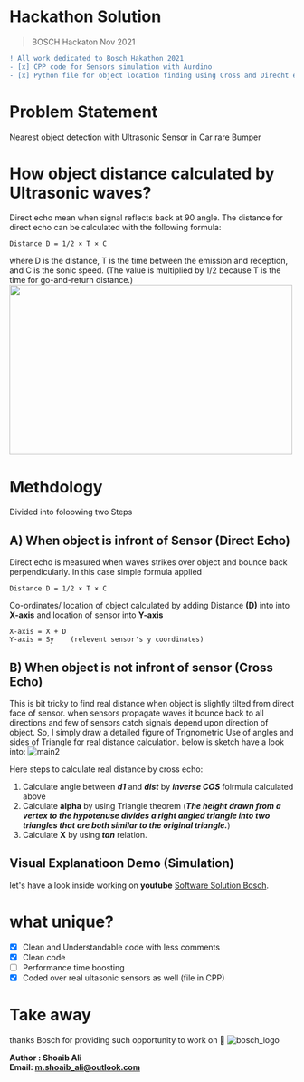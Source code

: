 # Hackathon Solution
> BOSCH Hackaton Nov 2021
```diff
! All work dedicated to Bosch Hakathon 2021
- [x] CPP code for Sensors simulation with Aurdino
- [x] Python file for object location finding using Cross and Direcht echo
```
# Problem Statement
Nearest object detection with Ultrasonic Sensor in Car rare Bumper

#  How object distance calculated by Ultrasonic waves?

Direct echo mean when signal reflects back at 90 angle. The distance for direct echo can be calculated with the following formula:
```
Distance D = 1/2 × T × C
```
where D is the distance, T is the time between the emission and reception, and C is the sonic speed. (The value is multiplied by 1/2 because T is the time for go-and-return distance.) <br>
<img src="https://user-images.githubusercontent.com/56737996/143319640-90388853-f3eb-4fcd-b3b8-1430f5b498a4.gif" width="500" height="300">


# Methdology

Divided into foloowing two Steps
## A) When object is infront of Sensor (Direct Echo)
Direct echo is measured when waves strikes over object and bounce back perpendicularly. In this case simple formula applied 
```
Distance D = 1/2 × T × C
```
Co-ordinates/ location of object calculated by adding Distance **(D)** into  into **X-axis** and location of sensor into **Y-axis** 
```
X-axis = X + D
Y-axis = Sy    (relevent sensor's y coordinates)
```
## B) When object is not infront of sensor (Cross Echo)
This is bit tricky to find real distance when object is slightly tilted from direct face of sensor. when sensors propagate waves it bounce back to all directions and few of sensors catch signals depend upon direction of object. So, I simply draw a detailed figure of Trignometric Use of angles and sides of Triangle for real distance calculation. below is sketch have a look into:
![main2](https://user-images.githubusercontent.com/56737996/143722342-70dae530-771d-4ea3-af7f-975f88b6295c.png)

Here steps to calculate real distance by cross echo:
1. Calculate angle between ***d1*** and ***dist*** by ***inverse COS*** folrmula calculated above
2. Calculate **alpha** by using Triangle theorem (***The height drawn from a vertex to the hypotenuse divides a right angled triangle into two triangles that are both similar to the original triangle.***)  
3. Calculate **X** by using ***tan*** relation. 




## Visual Explanatioon Demo (Simulation)

let's have a look inside working on **youtube** [Software Solution Bosch](https://pages.github.com/).
# what unique?
- [x] Clean and Understandable code with less comments
- [x] Clean code
- [ ] Performance time boosting
- [x] Coded over real ultasonic sensors as well (file in CPP)

# Take away
thanks Bosch for providing such opportunity to work on :tada:
![bosch_logo](https://user-images.githubusercontent.com/56737996/142710244-7c7ecb4a-22a2-459b-b1a4-ebc47d0cbfdd.png)

**Author : Shoaib Ali <br>
Email: m.shoaib_ali@outlook.com**
<!-- This content will not appear in the rendered Markdown -->
